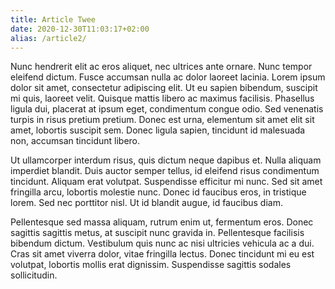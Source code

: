 ```yaml
---
title: Article Twee
date: 2020-12-30T11:03:17+02:00
alias: /article2/
---
```


Nunc hendrerit elit ac eros aliquet, nec ultrices ante ornare. Nunc tempor eleifend dictum. Fusce accumsan nulla ac dolor laoreet lacinia. Lorem ipsum dolor sit amet, consectetur adipiscing elit. Ut eu sapien bibendum, suscipit mi quis, laoreet velit. Quisque mattis libero ac maximus facilisis. Phasellus ligula dui, placerat at ipsum eget, condimentum congue odio. Sed venenatis turpis in risus pretium pretium. Donec est urna, elementum sit amet elit sit amet, lobortis suscipit sem. Donec ligula sapien, tincidunt id malesuada non, accumsan tincidunt libero.

Ut ullamcorper interdum risus, quis dictum neque dapibus et. Nulla aliquam imperdiet blandit. Duis auctor semper tellus, id eleifend risus condimentum tincidunt. Aliquam erat volutpat. Suspendisse efficitur mi nunc. Sed sit amet fringilla arcu, lobortis molestie nunc. Donec id faucibus eros, in tristique lorem. Sed nec porttitor nisl. Ut id blandit augue, id faucibus diam.

<!--more-->

Pellentesque sed massa aliquam, rutrum enim ut, fermentum eros. Donec sagittis sagittis metus, at suscipit nunc gravida in. Pellentesque facilisis bibendum dictum. Vestibulum quis nunc ac nisi ultricies vehicula ac a dui. Cras sit amet viverra dolor, vitae fringilla lectus. Donec tincidunt mi eu est volutpat, lobortis mollis erat dignissim. Suspendisse sagittis sodales sollicitudin.
